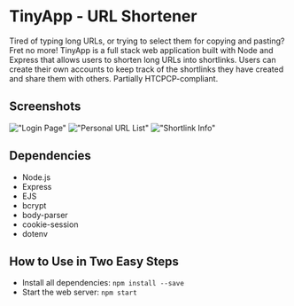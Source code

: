 # TinyApp - URL Shortener

Tired of typing long URLs, or trying to select them for copying and pasting? Fret no more!
TinyApp is a full stack web application built with Node and Express that allows users to shorten long URLs into shortlinks.
Users can create their own accounts to keep track of the shortlinks they have created and share them with others.
Partially HTCPCP-compliant.


## Screenshots

!["Login Page"](https://github.com/mstop4/w2-tinyapp/blob/master/docs/login-page.png)
!["Personal URL List"](https://github.com/mstop4/w2-tinyapp/blob/master/docs/url-list.png)
!["Shortlink Info"](https://github.com/mstop4/w2-tinyapp/blob/master/docs/shortlink-info.png)

## Dependencies

- Node.js
- Express
- EJS
- bcrypt
- body-parser
- cookie-session
- dotenv

## How to Use in Two Easy Steps

- Install all dependencies: `npm install --save`
- Start the web server: `npm start`
